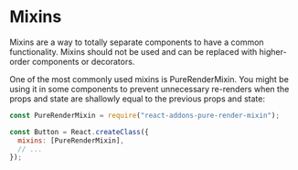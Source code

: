 # Mixins

Mixins are a way to totally separate components to have a common functionality. Mixins should not be used and can be replaced with higher-order components or decorators.

One of the most commonly used mixins is PureRenderMixin. You might be using it in some components to prevent unnecessary re-renders when the props and state are shallowly equal to the previous props and state:

```jsx
const PureRenderMixin = require("react-addons-pure-render-mixin");

const Button = React.createClass({
  mixins: [PureRenderMixin],
  // ...
});
```
